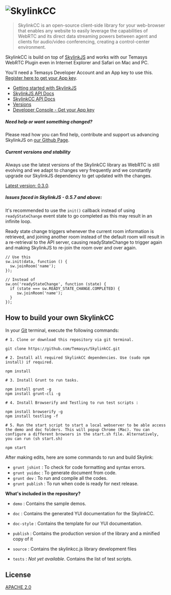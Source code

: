 # ![SkylinkCC](http://temasys.github.io/resources/img/skywaycc.svg)

> SkylinkCC is an open-source client-side library for your web-browser that enables any website to easily leverage the capabilities of WebRTC and its direct data streaming powers between agent and clients for audio/video conferencing, creating a control-center environment.

SkylinkCC is build on top of [SkylinkJS](https://github.com/Temasys/SkylinkJS) and works with our Temasys WebRTC Plugin even in Internet Explorer and Safari on Mac and PC.

You'll need a Temasys Developer Account and an App key to use this. [Register here to get your App key](https://developer.temasys.com.sg).

- [Getting started with SkylinkJS](http://temasys.github.io/how-to/2014/08/08/Getting_started_with_WebRTC_and_SkylinkJS/)
- [SkylinkJS API Docs](http://cdn.temasys.com.sg/skylink/skylinkjs/0.5.9/doc/classes/Skylink.html)
- [SkylinkCC API Docs](http://cdn.temasys.com.sg/skylink/skylinkcc/0.3.0/doc/classes/SkylinkCC.html)
- [Versions](http://github.com/Temasys/SkylinkCC/releases)
- [Developer Console  - Get your App key](https://developer.temasys.com.sg)



##### Need help or want something changed?
Please read how you can find help, contribute and support us advancing SkylinkJS on [our Github Page](https://developer.temasys.com.sg/support).

##### Current versions and stability
Always use the latest versions of the SkylinkCC library as WebRTC is still evolving and we adapt to changes very frequently and we constantly upgrade our SkylinkJS dependency to get updated with the changes.

[Latest version: 0.3.0](https://github.com/Temasys/SkylinkCC/releases/tag/0.3.0).

##### Issues faced in SkylinkJS - 0.5.7 and above:
It's recommended to use the `init()` callback instead of using `readyStateChange` event state to go completed as this may result in an infinite loop.

Ready state change triggers whenever the current room information is retrieved,  and joining another room instead of the default room will result in a re-retrieval to the API server, causing readyStateChange to trigger again and making SkylinkJS to re-join the room over and over again.
```
// Use this
sw.init(data, function () {
  sw.joinRoom('name');
});

// Instead of
sw.on('readyStateChange', function (state) {
  if (state === sw.READY_STATE_CHANGE.COMPLETED) {
     sw.joinRoom('name');
  }
});
```

## How to build your own SkylinkCC
In your [Git](http://git-scm.com/download) terminal, execute the following commands:
```
# 1. Clone or download this repository via git terminal.

git clone https://github.com/Temasys/SkylinkCC.git

# 2. Install all required SkylinkCC dependencies. Use (sudo npm install) if required.

npm install

# 3. Install Grunt to run tasks.

npm install grunt -g
npm install grunt-cli -g

# 4. Install Browserify and Testling to run test scripts :

npm install browserify -g
npm install testling -f

# 5. Run the start script to start a local webserver to be able access the demo and doc folders. This will popup Chrome (Mac). You can configure a different browsers in the start.sh file. Alternatively, you can run (sh start.sh)

npm start
```

After making edits, here are some commands to run and build Skylink:

- `grunt jshint` : To check for code formatting and syntax errors.
- `grunt yuidoc` : To generate document from code.
- `grunt dev` : To run and compile all the codes.
- `grunt publish` : To run when code is ready for next release.

__What's included in the repository?__

- `demo` : Contains the sample demos.

- `doc` : Contains the generated YUI documentation for the SkylinkCC.

- `doc-style` : Contains the template for our YUI documentation.

- `publish` : Contains the production version of the library and a minified copy of it

- `source` : Contains the skylinkcc.js library development files

- `tests` : _Not yet available_. Contains the list of test scripts.

## License
[APACHE 2.0](http://www.apache.org/licenses/LICENSE-2.0.html)
